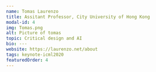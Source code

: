 ```yaml
---
name: Tomas Laurenzo
title: Assitant Professor, City University of Hong Kong 
modal-id: 4
img: Tomas.png
alt: Picture of tomas
topic: Critical design and AI
bio: ---
website: https://laurenzo.net/about
tags: keynote-icml2020
featuredOrder: 4
---
```

